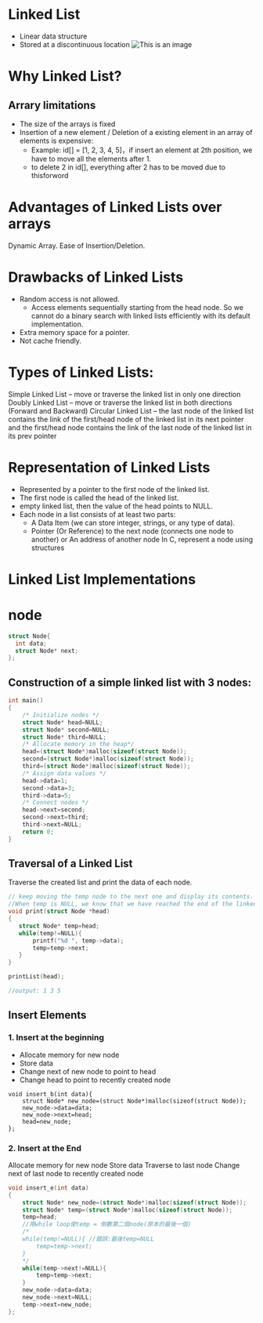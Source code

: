 # Linked List 
- Linear data structure
- Stored at a discontinuous location
![This is an image](https://media.geeksforgeeks.org/wp-content/uploads/20220816144425/LLdrawio.png)

# Why Linked List? 
## Arrary limitations
- The size of the arrays is fixed
- Insertion of a new element / Deletion of a existing element in an array of elements is expensive:
  - Example: id[] = [1, 2, 3, 4, 5]，if insert an element at 2th position, we have to move all the elements after 1.
  - to delete 2 in id[], everything after 2 has to be moved due to thisforword
  
# Advantages of Linked Lists over arrays
Dynamic Array.
Ease of Insertion/Deletion.

# Drawbacks of Linked Lists
- Random access is not allowed. 
  - Access elements sequentially starting from the head node. So we cannot do a binary search with linked lists efficiently with its default implementation. 
- Extra memory space for a pointer. 
- Not cache friendly.

# Types of Linked Lists:
Simple Linked List – move or traverse the linked list in only one direction
Doubly Linked List – move or traverse the linked list in both directions (Forward and Backward)
Circular Linked List – the last node of the linked list contains the link of the first/head node of the linked list in its next pointer and the first/head node contains the link of the last node of the linked list in its prev pointer

# Representation of Linked Lists
- Represented by a pointer to the first node of the linked list. 
- The first node is called the head of the linked list. 
- empty linked list, then the value of the head points to NULL. 
- Each node in a list consists of at least two parts: 
  - A Data Item (we can store integer, strings, or any type of data).
  - Pointer (Or Reference) to the next node (connects one node to another) or An address of another node
In C, represent a node using structures

# Linked List Implementations
# node
```c
struct Node{
  int data;
  struct Node* next;
};
```
## Construction of a simple linked list with 3 nodes:
```c
int main()
{   
    /* Initialize nodes */
    struct Node* head=NULL;
    struct Node* second=NULL;
    struct Node* third=NULL;
    /* Allocate memory in the heap*/
    head=(struct Node*)malloc(sizeof(struct Node));
    second=(struct Node*)malloc(sizeof(struct Node));
    third=(struct Node*)malloc(sizeof(struct Node));
    /* Assign data values */
    head->data=1;
    second->data=3;
    third->data=5;
    /* Connect nodes */
    head->next=second;
    second->next=third;
    third->next=NULL;
    return 0;
}
```
## Traversal of a Linked List
Traverse the created list and print the data of each node.
```c
// keep moving the temp node to the next one and display its contents.
//When temp is NULL, we know that we have reached the end of the linked list so we get out of the while loop.
void print(struct Node *head)
{
   struct Node* temp=head;
   while(temp!=NULL){
       printf("%d ", temp->data);
       temp=temp->next;
   }
}

printList(head);

//output: 1 3 5
```
## Insert Elements
### 1. Insert at the beginning
- Allocate memory for new node
- Store data
- Change next of new node to point to head
- Change head to point to recently created node
```
void insert_b(int data){
    struct Node* new_node=(struct Node*)malloc(sizeof(struct Node));
    new_node->data=data;
    new_node->next=head;
    head=new_node;
};
```
### 2.  Insert at the End
Allocate memory for new node
Store data
Traverse to last node
Change next of last node to recently created node
```c
void insert_e(int data)
{
    struct Node* new_node=(struct Node*)malloc(sizeof(struct Node));
    struct Node* temp=(struct Node*)malloc(sizeof(struct Node));
    temp=head;
    //用while loop使temp = 倒數第二個node(原本的最後一個)
    /*
    while(temp!=NULL){ //錯誤:最後temp=NULL 
        temp=temp->next;
    }
    */
    while(temp->next!=NULL){
        temp=temp->next;
    }
    new_node->data=data;
    new_node->next=NULL;
    temp->next=new_node;
};
```

